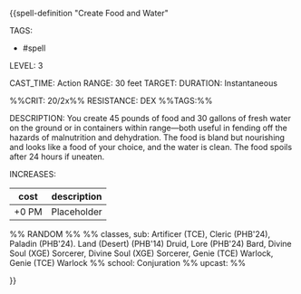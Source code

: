 {{spell-definition "Create Food and Water"

TAGS: 
  - #spell

LEVEL: 3

CAST_TIME: Action
RANGE: 30 feet
TARGET: 
DURATION: Instantaneous

%%CRIT: 20/2x%%
RESISTANCE: DEX
%%TAGS:%%

DESCRIPTION:
You create 45 pounds of food and 30 gallons of fresh water on the ground or in containers within range—both useful in fending off the hazards of malnutrition and dehydration. The food is bland but nourishing and looks like a food of your choice, and the water is clean. The food spoils after 24 hours if uneaten.

INCREASES:

| cost | description |
| ---- | ----------- |
| +0 PM     |    Placeholder        |


%% RANDOM
%%
%% classes, sub: Artificer (TCE), Cleric (PHB'24), Paladin (PHB'24). Land (Desert) (PHB'14) Druid, Lore (PHB'24) Bard, Divine Soul (XGE) Sorcerer, Divine Soul (XGE) Sorcerer, Genie (TCE) Warlock, Genie (TCE) Warlock
%% school: Conjuration
%% upcast: 
%%


}}